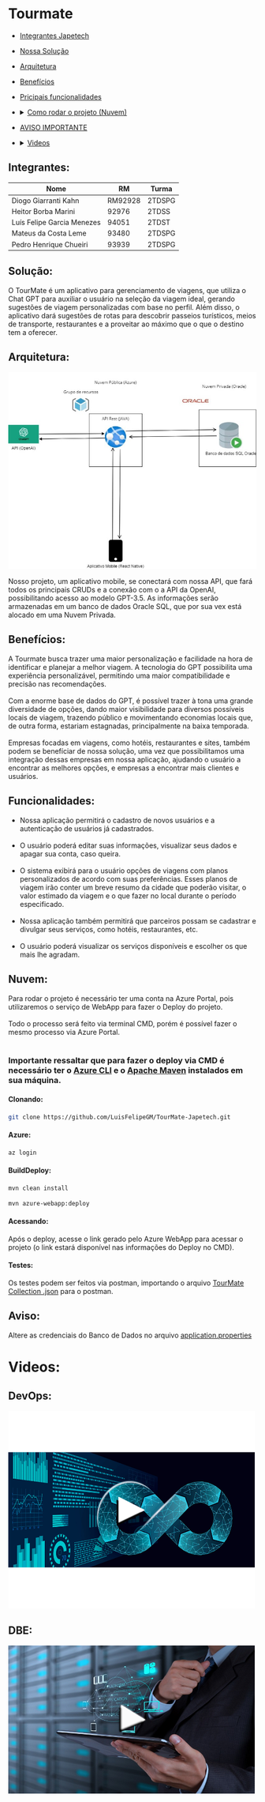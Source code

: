 # Tourmate
* [Integrantes Japetech](#Integrantes)
* [Nossa Solução](#Solução)
* [Arquitetura](#Arquitetura)
* [Benefícios](#Benefícios)
* [Pricipais funcionalidades](#Funcionalidades)
* <details><summary><a href="#Nuvem">Como rodar o projeto (Nuvem)</a></summary>

    * [Clonanado respositório](#Clonando)
    * [Fazendo o login na Azure](#Azure)
    * [Fazendo o Deploy](#BuildDeploy)
    * [Acessando o projeto](#Acessando)
    * [Testes](#Testes)

</details>

* [AVISO IMPORTANTE](#Aviso)

* <details><summary><a href="#Videos">Videos</a></summary>
   
  * [DevOps](#DevOps)
  * [Digital Business Enablement](#DBE)
  
</details>

## Integrantes:
| Nome                        | RM      | Turma      |
|-----------------------------|---------|------------|
| Diogo Giarranti Kahn        | RM92928 | 2TDSPG     |
| Heitor Borba Marini         | 92976   | 2TDSS      |
| Luís Felipe Garcia Menezes  | 94051   | 2TDST      |
| Mateus da Costa Leme        | 93480   | 2TDSPG     |
| Pedro Henrique Chueiri      | 93939   | 2TDSPG     |

## Solução:
O TourMate é um aplicativo para gerenciamento de viagens, que utiliza o Chat GPT para auxiliar o usuário na seleção da viagem ideal, gerando sugestões de viagem personalizadas com base no perfil. Além disso, o aplicativo dará sugestões de rotas para descobrir passeios turísticos, meios de transporte, restaurantes e a proveitar ao máximo que o que o destino tem a oferecer.

## Arquitetura:
![Alt Text](images/diagrama_tourmate.jpg)

Nosso projeto, um aplicativo mobile, se conectará com nossa API, que fará todos os principais CRUDs e a conexão com o a API da OpenAI, possibilitando acesso ao modelo GPT-3.5. As informações serão armazenadas em um banco de dados Oracle SQL, que por sua vex está alocado em uma Nuvem Privada.

## Benefícios:
A Tourmate busca trazer uma maior personalização e facilidade na hora de identificar e planejar a melhor viagem. A tecnologia do GPT possibilita uma experiência personalizável, permitindo uma maior compatibilidade e precisão nas recomendações.<br><br>
Com a enorme base de dados do GPT, é possível trazer à tona uma grande diversidade de opções, dando maior visibilidade para diversos possíveis locais de viagem, trazendo público e movimentando economias locais que, de outra forma, estariam estagnadas, principalmente na baixa temporada.<br><br>
Empresas focadas em viagens, como hotéis, restaurantes e sites, também podem se benefíciar de nossa solução, uma vez que possibilitamos uma integração dessas empresas em nossa aplicação, ajudando o usuário a encontrar as melhores opções, e empresas a encontrar mais clientes e usuários.

## Funcionalidades:
* Nossa aplicação permitirá o cadastro de novos usuários e a autenticação de usuários já cadastrados.<br><br>
* O usuário poderá editar suas informações, visualizar seus dados e apagar sua conta, caso queira.<br><br>
* O sistema exibirá para o usuário opções de viagens com planos personalizados de acordo com suas preferências. Esses planos de viagem irão conter um breve resumo da cidade que poderão visitar, o valor estimado da viagem e o que fazer no local durante o período especificado.<br><br>
* Nossa aplicação também permitirá que parceiros possam se cadastrar e divulgar seus serviços, como hotéis, restaurantes, etc.<br><br>
* O usuário poderá visualizar os serviços disponíveis e escolher os que mais lhe agradam.

## Nuvem:
Para rodar o projeto é necessário ter uma conta na Azure Portal, pois utilizaremos o serviço de WebApp para fazer o Deploy do projeto.<br><br>
Todo o processo será feito via terminal CMD, porém é possível fazer o mesmo processo via Azure Portal.<br><br>
### **Importante ressaltar que para fazer o deploy via CMD é necessário ter o [Azure CLI](https://aka.ms/installazurecliwindows) e o [Apache Maven](https://maven.apache.org/download.cgi) instalados em sua máquina.**<br>

#### Clonando:
```bash
git clone https://github.com/LuisFelipeGM/TourMate-Japetech.git
```
#### Azure:
```bash
az login
```
#### BuildDeploy:
```bash
mvn clean install
```
```bash
mvn azure-webapp:deploy
```
#### Acessando:
Após o deploy, acesse o link gerado pelo Azure WebApp para acessar o projeto (o link estará disponível nas informações do Deploy no CMD).
#### Testes:

Os testes podem ser feitos via postman, importando o arquivo [TourMate Collection .json](./collections/Tourmate_collection.json) para o postman.

## Aviso:
Altere as credenciais do Banco de Dados no arquivo [application.properties](./src/main/resources/application.properties)

# Videos:

## DevOps:
<a href="https://www.youtube.com/watch?v=6ieReb4PFlk">
  <img src="./images/devops.png" alt="Video DevOps" width="500" height="400">
</a>

## DBE:
<a href="https://www.youtube.com/watch?v=-P8LOsY4tVs">
  <img src="./images/dbe.png" alt="Video DBE" width="500" height="300">
</a>

